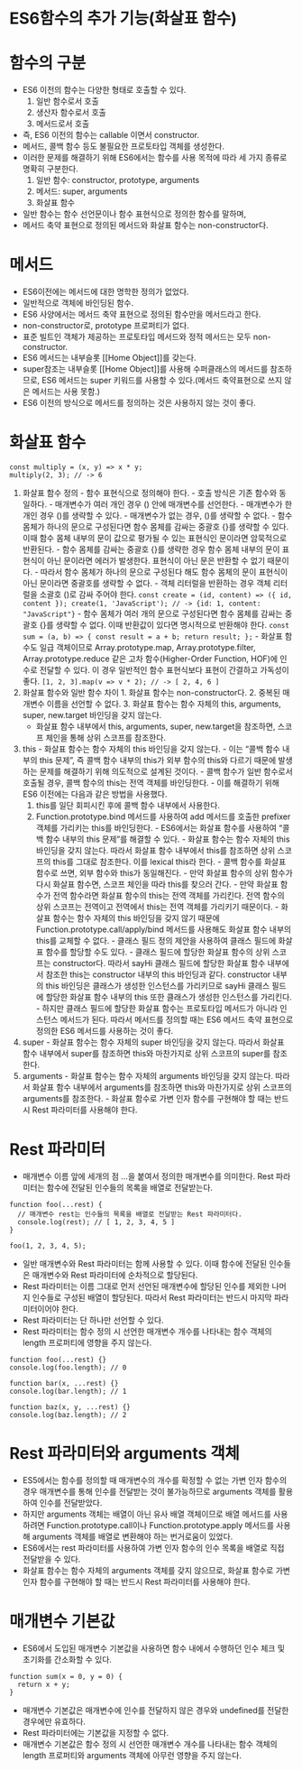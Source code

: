 # ES6함수의 추가 기능(화살표 함수)
# 함수의 구분
  - ES6 이전의 함수는 다양한 형태로 호출할 수 있다.
    1. 일반 함수로서 호출
    2. 생산자 함수로서 호출
    3. 메서드로서 호출
  - 즉, ES6 이전의 함수는 callable 이면서 constructor.
  - 메서드, 콜백 함수 등도 불필요한 프로토타입 객체를 생성한다.
  - 이러한 문제를 해결하기 위해 ES6에서는 함수를 사용 목적에 따라 세 가지 종류로 명확히 구분한다.
    1. 일반 함수: constructor, prototype, arguments
    2. 메서드: super, arguments
    3. 화살표 함수
  - 일반 함수는 함수 선언문이나 함수 표현식으로 정의한 함수를 말하며,
  - 메서드 축약 표현으로 정의된 메서드와 화살표 함수는 non-constructor다.
# 메서드
  - ES6이전에는 메서드에 대한 명학한 정의가 없었다.
  - 일반적으로 객체에 바인딩된 함수.
  - ES6 사양에서는 메서드 축약 표현으로 정의된 함수만을 메서드라고 한다.
  - non-constructor로, prototype 프로퍼티가 없다.
  - 표준 빌트인 객체가 제공하는 프로토타입 메서드와 정적 메서드는 모두 non-constructor.
  - ES6 메서드는 내부슬롯 [[Home Object]]를 갖는다.
  - super참조는 내부슬롯 [[Home Object]]를 사용해 수퍼클래스의 메서드를 참조하므로, ES6 메서드는 super 키워드를 사용할 수 있다.(메서드 축약표현으로 쓰지 않은 메서드는 사용 못함.)
  - ES6 이전의 방식으로 메서드를 정의하는 것은 사용하지 않는 것이 좋다.
# 화살표 함수
  ```
  const multiply = (x, y) => x * y;
  multiply(2, 3); // -> 6
  ```
  1. 화살표 함수 정의
    - 함수 표현식으로 정의해야 한다.
    - 호출 방식은 기존 함수와 동일하다.
    - 매개변수가 여러 개인 경우 () 안에 매개변수를 선언한다.
    - 매개변수가 한 개인 경우 ()를 생략할 수 있다.
    - 매개변수가 없는 경우, ()를 생략할 수 없다.
    - 함수 몸체가 하나의 문으로 구성된다면 함수 몸체를 감싸는 중괄호 {}를 생략할 수 있다. 이때 함수 몸체 내부의 문이 값으로 평가될 수 있는 표현식인 문이라면 암묵적으로 반환된다.
    - 함수 몸체를 감싸는 중괄호 {}를 생략한 경우 함수 몸체 내부의 문이 표현식이 아닌 문이라면 에러가 발생한다. 표현식이 아닌 문은 반환할 수 없기 때문이다.
    - 따라서 함수 몸체가 하나의 문으로 구성된다 해도 함수 몸체의 문이 표현식이 아닌 문이라면 중괄호를 생략할 수 없다.
    - 객체 리터럴을 반환하는 경우 객체 리터럴을 소괄호 ()로 감싸 주어야 한다.
    ```
    const create = (id, content) => ({ id, content });
    create(1, 'JavaScript'); // -> {id: 1, content: "JavaScript"}
    ```
    - 함수 몸체가 여러 개의 문으로 구성된다면 함수 몸체를 감싸는 중괄호 {}를 생략할 수 없다. 이때 반환값이 있다면 명시적으로 반환해야 한다.
    ```
    const sum = (a, b) => {
      const result = a + b;
      return result;
    };
    ```
    - 화살표 함수도 일급 객체이므로 Array.prototype.map, Array.prototype.filter, Array.prototype.reduce 같은 고차 함수(Higher-Order Function, HOF)에 인수로 전달할 수 있다. 이 경우 일반적인 함수 표현식보다 표현이 간결하고 가독성이 좋다.
    ```
    [1, 2, 3].map(v => v * 2); // -> [ 2, 4, 6 ]
    ```
  2. 화살표 함수와 일반 함수 차이
    1. 화살표 함수는 non-constructor다.
    2. 중복된 매개변수 이름을 선언할 수 없다.
    3. 화살표 함수는 함수 자체의 this, arguments, super, new.target 바인딩을 갖지 않는다.
      - 화살표 함수 내부에서 this, arguments, super, new.target을 참조하면, 스코프 체인을 통해 상위 스코프를 참조한다.
  3. this
    - 화살표 함수는 함수 자체의 this 바인딩을 갖지 않는다.
    - 이는 “콜백 함수 내부의 this 문제”, 즉 콜백 함수 내부의 this가 외부 함수의 this와 다르기 때문에 발생하는 문제를 해결하기 위해 의도적으로 설계된 것이다.
    - 콜백 함수가 일반 함수로서 호출될 경우, 콜백 함수의 this는 전역 객체를 바인딩한다.
    - 이를 해결하기 위해 ES6 이전에는 다음과 같은 방법을 사용했다.
      1. this를 일단 회피시킨 후에 콜백 함수 내부에서 사용한다.
      2. Function.prototype.bind 메서드를 사용하여 add 메서드를 호출한 prefixer 객체를 가리키는 this를 바인딩한다.
    - ES6에서는 화살표 함수를 사용하여 “콜백 함수 내부의 this 문제”를 해결할 수 있다.
    - 화살표 함수는 함수 자체의 this 바인딩을 갖지 않는다. 따라서 화살표 함수 내부에서 this를 참조하면 상위 스코프의 this를 그대로 참조한다. 이를 lexical this라 한다.
    - 콜백 함수를 화살표 함수로 쓰면, 외부 함수와 this가 동일해진다.
    - 만약 화살표 함수의 상위 함수가 다시 화살표 함수면, 스코프 체인을 따라 this를 찾으러 간다.
    - 만약 화살표 함수가 전역 함수라면 화살표 함수의 this는 전역 객체를 가리킨다. 전역 함수의 상위 스코프는 전역이고 전역에서 this는 전역 객체를 가리키기 때문이다.
    - 화살표 함수는 함수 자체의 this 바인딩을 갖지 않기 때문에 Function.prototype.call/apply/bind 메서드를 사용해도 화살표 함수 내부의 this를 교체할 수 없다.
    - 클래스 필드 정의 제안을 사용하여 클래스 필드에 화살표 함수를 할당할 수도 있다.
    - 클래스 필드에 할당한 화살표 함수의 상위 스코프는 constructor다. 따라서 sayHi 클래스 필드에 할당한 화살표 함수 내부에서 참조한 this는 constructor 내부의 this 바인딩과 같다. constructor 내부의 this 바인딩은 클래스가 생성한 인스턴스를 가리키므로 sayHi 클래스 필드에 할당한 화살표 함수 내부의 this 또한 클래스가 생성한 인스턴스를 가리킨다.
    - 하지만 클래스 필드에 할당한 화살표 함수는 프로토타입 메서드가 아니라 인스턴스 메서드가 된다. 따라서 메서드를 정의할 때는 ES6 메서드 축약 표현으로 정의한 ES6 메서드를 사용하는 것이 좋다.
  4. super
    - 화살표 함수는 함수 자체의 super 바인딩을 갖지 않는다. 따라서 화살표 함수 내부에서 super를 참조하면 this와 마찬가지로 상위 스코프의 super를 참조한다.
  5. arguments
    - 화살표 함수는 함수 자체의 arguments 바인딩을 갖지 않는다. 따라서 화살표 함수 내부에서 arguments를 참조하면 this와 마찬가지로 상위 스코프의 arguments를 참조한다.
    - 화살표 함수로 가변 인자 함수를 구현해야 할 때는 반드시 Rest 파라미터를 사용해야 한다.
# Rest 파라미터
  - 매개변수 이름 앞에 세개의 점 …을 붙여서 정의한 매개변수를 의미한다. Rest 파라미터는 함수에 전달된 인수들의 목록을 배열로 전달받는다.
  ```
  function foo(...rest) {
    // 매개변수 rest는 인수들의 목록을 배열로 전달받는 Rest 파라미터다.
    console.log(rest); // [ 1, 2, 3, 4, 5 ]
  }

  foo(1, 2, 3, 4, 5);
  ```
  - 일반 매개변수와 Rest 파라미터는 함께 사용할 수 있다. 이때 함수에 전달된 인수들은 매개변수와 Rest 파라미터에 순차적으로 할당된다.
  - Rest 파라미터는 이름 그대로 먼저 선언된 매개변수에 할당된 인수를 제외한 나머지 인수들로 구성된 배열이 할당된다. 따라서 Rest 파라미터는 반드시 마지막 파라미터이어야 한다.
  - Rest 파라미터는 단 하나만 선언할 수 있다.
  - Rest 파라미터는 함수 정의 시 선언한 매개변수 개수를 나타내는 함수 객체의 length 프로퍼티에 영향을 주지 않는다.
  ```
  function foo(...rest) {}
  console.log(foo.length); // 0

  function bar(x, ...rest) {}
  console.log(bar.length); // 1

  function baz(x, y, ...rest) {}
  console.log(baz.length); // 2
  ```
# Rest 파라미터와 arguments 객체
  - ES5에서는 함수를 정의할 때 매개변수의 개수를 확정할 수 없는 가변 인자 함수의 경우 매개변수를 통해 인수를 전달받는 것이 불가능하므로 arguments 객체를 활용하여 인수를 전달받았다.
  - 하지만 arguments 객체는 배열이 아닌 유사 배열 객체이므로 배열 메서드를 사용하려면 Function.prototype.call이나 Function.prototype.apply 메서드를 사용해 arguments 객체를 배열로 변환해야 하는 번거로움이 있었다.
  - ES6에서는 rest 파라미터를 사용하여 가변 인자 함수의 인수 목록을 배열로 직접 전달받을 수 있다.
  - 화살표 함수는 함수 자체의 arguments 객체를 갖지 않으므로, 화살표 함수로 가변 인자 함수를 구현해야 할 때는 반드시 Rest 파라미터를 사용해야 한다.
# 매개변수 기본값
  - ES6에서 도입된 매개변수 기본값을 사용하면 함수 내에서 수행하던 인수 체크 및 초기화를 간소화할 수 있다.
  ```
  function sum(x = 0, y = 0) {
    return x + y;
  }
  ```
  - 매개변수 기본값은 매개변수에 인수를 전달하지 않은 경우와 undefined를 전달한 경우에만 유효하다.
  - Rest 파라미터에는 기본값을 지정할 수 없다.
  - 매개변수 기본값은 함수 정의 시 선언한 매개변수 개수를 나타내는 함수 객체의 length 프로퍼티와 arguments 객체에 아무런 영향을 주지 않는다.